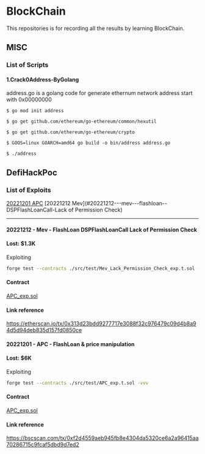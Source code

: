 # BlockChain

This repositories is for recording all the results by learning BlockChain.


## MISC

### List of Scripts

#### 1.Crack0Address-ByGolang

address.go is a golang code for generate ethernum network address start with 0x00000000

```
$ go mod init address 

$ go get github.com/ethereum/go-ethereum/common/hexutil

$ go get github.com/ethereum/go-ethereum/crypto

$ GOOS=linux GOARCH=amd64 go build -o bin/address address.go

$ ./address
```

## DefiHackPoc

### List of Exploits

[20221201 APC](#20221201---apc---flashloan--price-manipulation)
[20221212 Mev](#20221212---mev---flashloan--DSPFlashLoanCall-Lack of Permission Check)

---
#### 20221212 - Mev - FlashLoan DSPFlashLoanCall Lack of Permission Check
#### Lost:  $1.3K

Exploiting

```sh
forge test --contracts ./src/test/Mev_Lack_Permission_Check_exp.t.sol -vvv
```
#### Contract

[APC_exp.sol](DefiHackPoc/src/test/Mev_Lack_Permission_Check_exp.t.sol)

#### Link reference

https://etherscan.io/tx/0x313d23bdd9277717e3088f32c976479c09d4b8a94d5d94deb835d157fd0850ce

#### 20221201 - APC - FlashLoan & price manipulation
#### Lost:  $6K

Exploiting

```sh
forge test --contracts ./src/test/APC_exp.t.sol -vvv
```

#### Contract

[APC_exp.sol](DefiHackPoc/src/test/APC_exp.t.sol)

#### Link reference

https://bscscan.com/tx/0xf2d4559aeb945fb8e4304da5320ce6a2a96415aa70286715c9fcaf5dbd9d7ed2